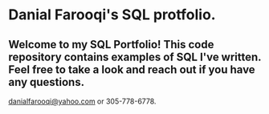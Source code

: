 # Danial Farooqi's SQL protfolio.

## Welcome to my SQL Portfolio! This code repository contains examples of SQL I've written. Feel free to take a look and reach out if you have any questions.
danialfarooqi@yahoo.com or 305-778-6778.
